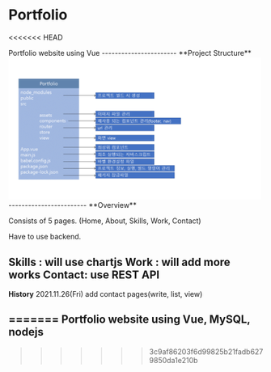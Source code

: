 # Portfolio
<<<<<<< HEAD
<p>Portfolio website using Vue
-----------------------
**Project Structure**
<img width="500" alt="Project structure" src="./img/Project Structrue.png">
------------------------
**Overview**

Consists of 5 pages.
(Home, About, Skills, Work, Contact)

Have to use backend.

Skills : will use chartjs
Work : will add more works
Contact: use REST API
-----------------------
**History**
2021.11.26(Fri)
add contact pages(write, list, view)

=======
Portfolio website using Vue, MySQL, nodejs
-------------------------
>>>>>>> 3c9af86203f6d99825b21fadb6279850da1e210b
